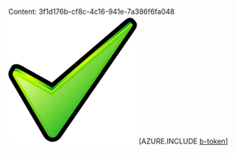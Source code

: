 Content: 3f1d176b-cf8c-4c16-941e-7a386f6fa048![image](68b773c7-34ea-4215-adf7-c12ea30b4bd8.png)
[AZURE.INCLUDE [b-token](a3e6b720-b5d1-4144-a3f1-22c677afadc1.md)]
